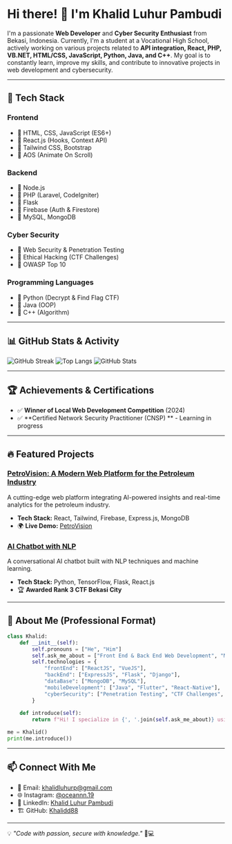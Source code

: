 # Hi there! 👋 I'm Khalid Luhur Pambudi

I'm a passionate **Web Developer** and **Cyber Security Enthusiast** from Bekasi, Indonesia. Currently, I'm a student at a Vocational High School, actively working on various projects related to **API integration, React, PHP, VB.NET, HTML/CSS, JavaScript, Python, Java, and C++**. My goal is to constantly learn, improve my skills, and contribute to innovative projects in web development and cybersecurity.

---

## 🚀 Tech Stack

### **Frontend**

- 🔹 HTML, CSS, JavaScript (ES6+)
- 🔹 React.js (Hooks, Context API)
- 🔹 Tailwind CSS, Bootstrap
- 🔹 AOS (Animate On Scroll)

### **Backend**

- 🔹 Node.js
- 🔹 PHP (Laravel, CodeIgniter)
- 🔹 Flask
- 🔹 Firebase (Auth & Firestore)
- 🔹 MySQL, MongoDB

### **Cyber Security**

- 🔹 Web Security & Penetration Testing
- 🔹 Ethical Hacking (CTF Challenges)
- 🔹 OWASP Top 10

### **Programming Languages**

- 🔹 Python (Decrypt & Find Flag CTF)
- 🔹 Java (OOP)
- 🔹 C++ (Algorithm)

---

## 📊 GitHub Stats & Activity

![GitHub Streak](https://github-readme-streak-stats.herokuapp.com/?user=Khalidd88&theme=dark&hide_border=true)
![Top Langs](https://github-readme-stats.vercel.app/api/top-langs/?username=Khalidd88&layout=compact&theme=dark&hide_border=true)
![GitHub Stats](https://github-readme-stats.vercel.app/api?username=Khalidd88&show_icons=true&theme=dark)

---

## 🏆 Achievements & Certifications

- ✅ **Winner of Local Web Development Competition** (2024)
- ✅ **Certified Network Security Practitioner (CNSP) ** - Learning in progress

---

## 🔥 Featured Projects

### [PetroVision: A Modern Web Platform for the Petroleum Industry](https://github.com/Khalidd88/PetroVision)

A cutting-edge web platform integrating AI-powered insights and real-time analytics for the petroleum industry.

- **Tech Stack:** React, Tailwind, Firebase, Express.js, MongoDB
- 🌍 **Live Demo:** [PetroVision](https://your-demo-link.com)

### [AI Chatbot with NLP](https://github.com/Khalidd88/AI-Chatbot)

A conversational AI chatbot built with NLP techniques and machine learning.

- **Tech Stack:** Python, TensorFlow, Flask, React.js
- 🏆 **Awarded Rank 3 CTF Bekasi City**

---

## 📂 About Me (Professional Format)

```python
class Khalid:
    def __init__(self):
        self.pronouns = ["He", "Him"]
        self.ask_me_about = ["Front End & Back End Web Development", "Mobile Development", "Cyber Security"]
        self.technologies = {
            "frontEnd": ["ReactJS", "VueJS"],
            "backEnd": ["ExpressJS", "Flask", "Django"],
            "dataBase": ["MongoDB", "MySQL"],
            "mobileDevelopment": ["Java", "Flutter", "React-Native"],
            "cyberSecurity": ["Penetration Testing", "CTF Challenges", "Web Security"]
        }
    
    def introduce(self):
        return f"Hi! I specialize in {', '.join(self.ask_me_about)} using technologies like {', '.join(self.technologies['frontEnd'] + self.technologies['backEnd'] + self.technologies['cyberSecurity'])}."

me = Khalid()
print(me.introduce())
```

---

## 📫 Connect With Me

- 📧 Email: [khalidluhurp@gmail.com](mailto:khalidluhurp@gmail.com)
- 🌐 Instagram: [@oceannn.19](https://www.instagram.com/oceannn.19)
- 🔗 LinkedIn: [Khalid Luhur Pambudi](https://www.linkedin.com/in/khalid-luhur-pambudi)
- 🏗️ GitHub: [Khalidd88](https://github.com/Khalidd88)

---

💡 *"Code with passion, secure with knowledge."* 🚀💻

